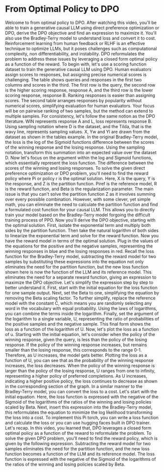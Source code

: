 # From Optimal Policy to DPO
Welcome to from optimal policy to DPO.
After watching this video, you'll be able to train a generative causal LLM using direct preference optimization or DPO, derive the DPO objective and find an expression to maximize it.
You'll also use the Bradley-Terry model to understand loss and convert it to cost.
Reinforcement learning from human feedback or RLHF is an effective technique to optimize LLMs, but it poses challenges such as computational complexity, non differentiability, and instability.
DPO reformulates the problem to address these issues by leveraging a closed form optimal policy as a function of the reward.
To begin with, let's use a scoring function dataset to train the generative causal LLM using DPO.
Human evaluators assign scores to responses, but assigning precise numerical scores is challenging.
The table shows queries and responses in the first two columns and scores in the third.
The first row is the query, the second row is the higher scoring response, response A, and the third row is the lower scoring response, response B.
Ranking responses is easier than assigning scores.
The second table arranges responses by popularity without numerical scores, simplifying evaluation for human evaluators.
Your focus will be on pairwise ranking of two samples, but the method can extend to multiple samples.
For consistency, let's follow the same notion as the DPO literature.
WIN represents response A and L, loss represents response B.
Using sampling notation where D is the dataset, and the Tilda, that is the wavy line, represents sampling values.
X, Yw and Yl are drawn from the dataset as shown in the tables example.
In the original Bradley-Terry model, the loss is the log of the Sigmoid functions difference between the scores of the winning response and the losing response.
Using the sampling notation, transform this summation into an expected value over the dataset D.
Now let's focus on the argument within the log and Sigmoid functions, which essentially represent the loss function.
The difference between the scores of the winning and losing responses.
To solve the given direct preference optimization or DPO problem, you'll need to find the reward policy where Pi or policy r is the optimal solution.
Here, X is the query, Y is the response, and Z is the partition function.
Piref is the reference model, R is the reward function, and Beta is the regularization parameter.
The main issue is that you can't solve the partition function Z as it involves summing over every possible combination.
However, with some clever, yet simple math, you can eliminate the need to calculate the partition function and find a formulated cost function for your causal LLM.
This allows you to directly train your model based on the Bradley-Terry model forgoing the difficult training process of PPO.
Now you'll derive the DPO objective, starting with the optimal solution.
First, isolate the exponential term and multiply both sides by the partition function.
Then take the natural logarithm of both sides to linearize the exponential term and solve for the reward function.
Now you have the reward model in terms of the optimal solution.
Plug in the values of the equations for the positive and the negative samples, representing the winning responses in blue and the losing responses in red.
Recall the loss function for the Bradley-Terry model, subtracting the reward model for two samples by substituting these expressions into the equation not only eliminates the need for the partition function, but the new loss function shown here is now the function of the LLM and its reference model.
This eliminates the need for a separate reward function, giving an expression to maximize the DPO objective.
Let's simplify the expression step by step to better understand it.
First, start with the initial equation for the loss function for one sample output.
Next, set the Beta to one, simplifying the equation by removing the Beta scaling factor.
To further simplify, replace the reference model with the constant C, which means you are randomly selecting any word in the vocabulary with equal probability.
Using the laws of logarithms, you can combine the terms inside the logarithm.
Finally, set the argument of the logarithm to a single variable, U, representing the ratio of probabilities of the positive samples and the negative sample.
This final form shows the loss as a function of the logarithm of U.
Now, let's plot the loss as a function of u.
Starting with the initial equation, let's consider when the policy of the winning response, given the query, is less than the policy of the losing response.
If the policy of the winning response increases, but remains smaller than the losing response, this corresponds to the range 0-1.
Therefore, as U increases, the model gets better.
Plotting the loss as a function of U, you can see that as the probability of the winning response increases, the loss decreases.
When the policy of the winning response is larger than the policy of the losing response, U ranges from one to infinity, representing a higher policy of preferred completions.
As U increases, indicating a higher positive policy, the loss continues to decrease as shown in the corresponding section of the graph.
In a similar manner to the Bradley-Terry model, you can convert the loss to a cost.
Let's start with the initial equation.
Here, the loss function is expressed with the negative of the Sigmoid of the logarithms of the ratios of the winning and losing policies scaled by Beta.
Next, insert this expression into the Bradley-Terry model, this reformulates the equation to minimize the log likelihood transforming the loss into a cost.
To implement this Pi torch, you can write a loss function and calculate the loss or you can use hugging faces built in DPO trainer.
Let's recap.
In this video, you learned that, DPO leverages a closed form optimal policy as a function of the reward to reformulate the problem.
To solve the given DPO problem, you'll need to find the reward policy, which is given by the following expression.
Subtracting the reward model for two samples eliminates the need for the partition function, and the new loss function becomes a function of the LLM and its reference model.
The loss function is expressed with the negative of the Sigmoid of the logarithms of the ratios of the winning and losing policies scaled by Beta.
